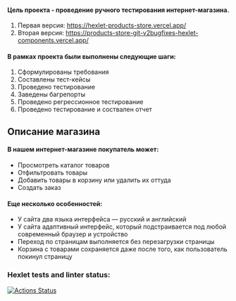 #### Цель проекта - проведение ручного тестирования интернет-магазина.
1. Первая версия: https://hexlet-products-store.vercel.app/
2. Вторая версия: https://products-store-git-v2bugfixes-hexlet-components.vercel.app/
#### В рамках проекта были выполнены следующие шаги:
1. Сформулированы требования
2. Составлены тест-кейсы
3. Проведено тестирование
4. Заведены багрепорты
5. Проведено регрессионное тестирование
6. Проведено тестирование и соствален отчет
## Описание магазина
#### В нашем интернет-магазине покупатель может:
* Просмотреть каталог товаров
* Отфильтровать товары
* Добавить товары в корзину или удалить их оттуда
* Создать заказ
#### Еще несколько особенностей:
* У сайта два языка интерфейса — русский и английский
* У сайта адаптивный интерфейс, который подстраивается под любой современный браузер и устройство
* Переход по страницам выполняется без перезагрузки страницы
* Корзина с товарами сохраняется даже после того, как пользователь покинул страницу
### Hexlet tests and linter status:
[![Actions Status](https://github.com/vitklimin/qa-engineer-project-84/actions/workflows/hexlet-check.yml/badge.svg)](https://github.com/vitklimin/qa-engineer-project-84/actions)
